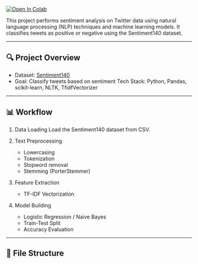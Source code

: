 
[![Open In Colab](https://colab.research.google.com/assets/colab-badge.svg)](https://colab.research.google.com/github/AbinTAbey/TwitterSentimentAnalysisNLP/blob/main/TwitterSentimentAnalysis.ipynb)

This project performs sentiment analysis on Twitter data using natural language processing (NLP) techniques and machine learning models. It classifies tweets as positive or negative using the Sentiment140 dataset.

---

## 🔍 Project Overview

- Dataset: [Sentiment140](https://www.kaggle.com/datasets/kazanova/sentiment140)
- Goal: Classify tweets based on sentiment
  Tech Stack: Python, Pandas, scikit-learn, NLTK, TfidfVectorizer

---

## 📊 Workflow

1. Data Loading
   Load the Sentiment140 dataset from CSV.

2. Text Preprocessing
   - Lowercasing  
   - Tokenization  
   - Stopword removal  
   - Stemming (PorterStemmer)

3. Feature Extraction
   - TF-IDF Vectorization

4. Model Building
   - Logistic Regression / Naive Bayes  
   - Train-Test Split  
   - Accuracy Evaluation

---

## 📂 File Structure

